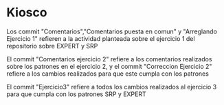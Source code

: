 # Kiosco
Los commit "Comentarios","Comentarios puesta en comun" y "Arreglando Ejercicio 1" refieren a la actividad planteada sobre el ejercicio 1 del repositorio sobre EXPERT y SRP

El commit "Comentarios ejercicio 2" refiere a los comentarios realizados sobre los patrones en el ejercicio 2, y el commit "Correccion Ejercicio 2" refiere a los cambios realizados para que este cumpla con los patrones

El commit "Ejercicio3" refiere a todos los cambios realizados al ejercicio 3 para que cumpla con los patrones SRP y EXPERT